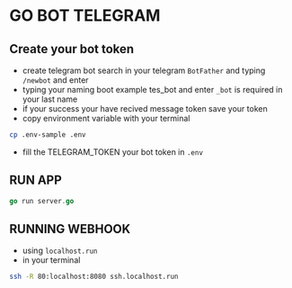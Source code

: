 # GO BOT TELEGRAM

## Create your bot token
* create telegram bot search in your telegram `BotFather` and typing `/newbot` and enter
* typing your naming boot example tes_bot and enter `_bot` is required in your last name
* if your success your have recived message token save your token
* copy environment variable with your terminal
```sh
cp .env-sample .env
```
* fill the TELEGRAM_TOKEN your bot token in `.env`

## RUN APP

```go
go run server.go
```

## RUNNING WEBHOOK
* using `localhost.run`
* in your terminal
```sh
ssh -R 80:localhost:8080 ssh.localhost.run
```

